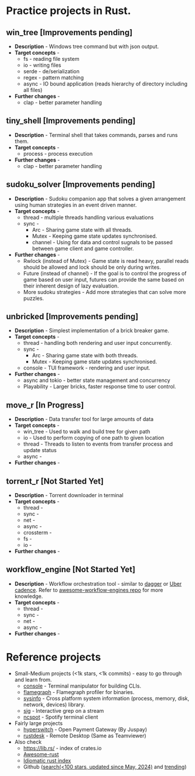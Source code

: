 # Practice projects in Rust.
## win_tree [Improvements pending]
- **Description** - Windows tree command but with json output.
- **Target concepts** -
  - fs - reading file system
  - io - writing files
  - serde - de/serialization
  - regex - pattern matching
  - async - IO bound application (reads hierarchy of directory including all files)
- **Further changes** -
  - clap - better parameter handling

## tiny_shell [Improvements pending]
- **Description** - Terminal shell that takes commands, parses and runs them.
- **Target concepts** -
  - process - process execution
- **Further changes** -
  - clap - better parameter handling

## sudoku_solver [Improvements pending]
- **Description** - Sudoku companion app that solves a given arrangement using human strategies in an event driven manner.
- **Target concepts** -
  - thread - multiple threads handling various evaluations
  - sync -
    - Arc - Sharing game state with all threads. 
    - Mutex - Keeping game state updates synchronised. 
    - channel - Using for data and control sugnals to be passed between game client and game controller. 
- **Further changes** -
  - Rwlock (instead of Mutex) - Game state is read heavy, parallel reads should be allowed and lock should be only during writes.
  - Future (instead of channel) - If the goal is to control the progress of game based on user input, futures can provide the same based on their inherent design of lazy evaluation.
  - More sudoku strategies - Add more strrategies that can solve more puzzles.

## unbricked [Improvements pending]
- **Description** - Simplest implementation of a brick breaker game.
- **Target concepts** -
  - thread - handling both rendering and user input concurrently.
  - sync -
    - Arc - Sharing game state with both threads. 
    - Mutex - Keeping game state updates synchronised.
  - console - TUI framework - rendering and user input.
- **Further changes** -
  - async and tokio - better state management and concurrency
  - Playability - Larger bricks, faster response time to user control.

## move_r [In Progress]
- **Description** - Data transfer tool for large amounts of data
- **Target concepts** -
  - win_tree - Used to walk and build tree for given path
  - io - Used to perform copying of one path to given location
  - thread - Threads to listen to events from transfer process and update status
  - async -
- **Further changes** -

## torrent_r [Not Started Yet]
- **Description** - Torrent downloader in terminal
- **Target concepts** -
  - thread -
  - sync -
  - net -
  - async -
  - crossterm -
  - fs -
  - io -
- **Further changes** -

## workflow_engine [Not Started Yet]
- **Description** - Workflow orchestration tool - similar to [dagger](https://github.com/wayfair-incubator/dagger) or [Uber cadence](https://github.com/uber/cadence/tree/master). Refer to [awesome-workflow-engines repo](https://github.com/meirwah/awesome-workflow-engines) for more knowledge.
- **Target concepts** -
  - thread -
  - sync -
  - net -
  - async -
- **Further changes** -

# Reference projects
- Small-Medium projects (<1k stars, <1k commits) - easy to go through and learn from.
  - [console](https://github.com/console-rs/console) - Terminal manipulator for building CLIs.
  - [flamegraph](https://github.com/flamegraph-rs/flamegraph) - Flamegraph profiler for binaries.
  - [sysinfo](https://github.com/GuillaumeGomez/sysinfo) - Cross platform system information (process, memory, disk, network, devices) library.
  - [sig](https://github.com/ynqa/sig/tree/main) - Interactive grep on a stream
  - [ncspot](https://github.com/hrkfdn/ncspot) - Spotify terminal client
- Fairly large projects
  - [hyperswitch](https://github.com/juspay/hyperswitch) - Open Payment Gateway (By Juspay)
  - [rustdesk](https://github.com/rustdesk/rustdesk) - Remote Desktop (Same as Teamviewer)
- Also check
  - https://lib.rs/ - index of crates.io
  - [Awesome-rust](https://github.com/rust-unofficial/awesome-rust)
  - [Idiomatic rust index](https://github.com/mre/idiomatic-rust)
  - Github ([search(<100 stars, updated since May, 2024)](https://github.com/search?q=stars%3A%3C100+pushed%3A%3E2024-05-01+language%3ARust&type=Repositories&ref=advsearch&l=Rust&l=) and [trending](https://github.com/trending/rust?since=daily))
